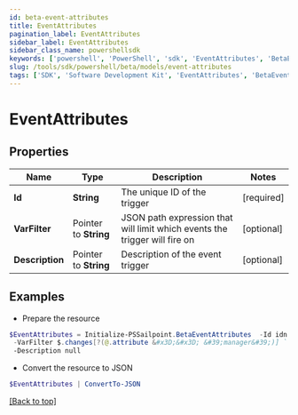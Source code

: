 ```yaml
---
id: beta-event-attributes
title: EventAttributes
pagination_label: EventAttributes
sidebar_label: EventAttributes
sidebar_class_name: powershellsdk
keywords: ['powershell', 'PowerShell', 'sdk', 'EventAttributes', 'BetaEventAttributes'] 
slug: /tools/sdk/powershell/beta/models/event-attributes
tags: ['SDK', 'Software Development Kit', 'EventAttributes', 'BetaEventAttributes']
---
```



# EventAttributes

## Properties

Name | Type | Description | Notes
------------ | ------------- | ------------- | -------------
**Id** |  **String** | The unique ID of the trigger | [required]
**VarFilter** |  Pointer to **String** | JSON path expression that will limit which events the trigger will fire on | [optional] 
**Description** |  Pointer to **String** | Description of the event trigger | [optional] 

## Examples

- Prepare the resource
```powershell
$EventAttributes = Initialize-PSSailpoint.BetaEventAttributes  -Id idn:identity-attributes-changed `
 -VarFilter $.changes[?(@.attribute &#x3D;&#x3D; &#39;manager&#39;)] `
 -Description null
```

- Convert the resource to JSON
```powershell
$EventAttributes | ConvertTo-JSON
```


[[Back to top]](#) 

